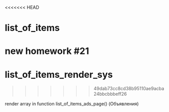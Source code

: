 <<<<<<< HEAD
# list_of_items
new homework #21
=======
# list_of_items_render_sys
>>>>>>> 49dab73cc8cd38b95110ae9acba24bbcbbbeff26

render array in function list_of_items_ads_page() (Объявления)
